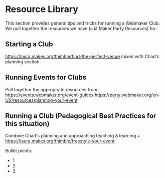 Resource Library
=======================================

This section provides general tips and tricks for running a Webmaker Club. We pull together the resources we have (a lá Maker Party Resources) for:

Starting a Club
-----
https://laura.makes.org/thimble/find-the-perfect-venue mixed with Chad's planning section.

Running Events for Clubs
----
Pull together the appropriate resources from:
https://events.webmaker.org/event-guides
https://party.webmaker.org/en-US/resources/planning-your-event

Running a Club (Pedagogical Best Practices for this situation)
----
Combine Chad's planning and approaching teaching & learning +
https://laura.makes.org/thimble/freestyle-your-event

Bullet points:

* 1
* 2
* 3
